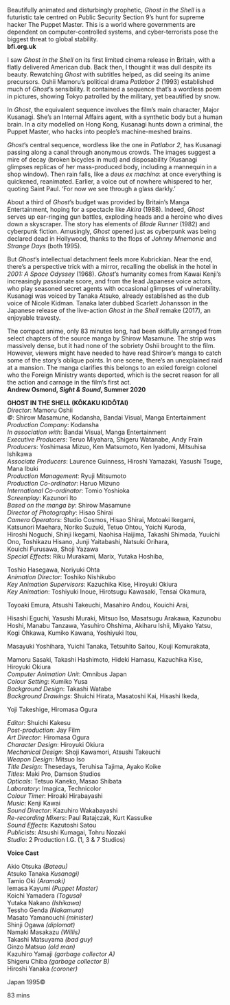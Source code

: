

Beautifully animated and disturbingly prophetic, _Ghost in the Shell_ is a futuristic tale centred on Public Security Section 9’s hunt for supreme hacker The Puppet Master. This is a world where governments are dependent on computer-controlled systems, and cyber-terrorists pose the biggest threat to global stability.<br>
**bfi.org.uk**

I saw _Ghost in the Shell_ on its first limited cinema release in Britain, with a flatly delivered American dub. Back then, I thought it was dull despite its beauty. Rewatching _Ghost_ with subtitles helped, as did seeing its anime precursors. Oshii Mamoru’s political drama _Patlabor 2_ (1993) established much of _Ghost_’s sensibility. It contained a sequence that’s a wordless poem in pictures, showing Tokyo patrolled by the military, yet beautified by snow.

In _Ghost_, the equivalent sequence involves the film’s main character, Major Kusanagi. She’s an Internal Affairs agent, with a synthetic body but a human brain. In a city modelled on Hong Kong, Kusanagi hunts down a criminal, the Puppet Master, who hacks into people’s machine-meshed brains.

_Ghost_’s central sequence, wordless like the one in _Patlabor 2_, has Kusanagi passing along a canal through anonymous crowds. The images suggest a mire of decay (broken bicycles in mud) and disposability (Kusanagi glimpses replicas of her mass-produced body, including a mannequin in a shop window). Then rain falls, like a _deus ex machina_: at once everything is quickened, reanimated. Earlier, a voice out of nowhere whispered to her, quoting Saint Paul. ‘For now we see through a glass darkly.’

About a third of _Ghost_’s budget was provided by Britain’s Manga Entertainment, hoping for a spectacle like _Akira_ (1988). Indeed, _Ghost_ serves up ear-ringing gun battles, exploding heads and a heroine who dives down a skyscraper. The story has elements of _Blade Runner_ (1982) and cyberpunk fiction. Amusingly, _Ghost_ opened just as cyberpunk was being declared dead in Hollywood, thanks to the flops of _Johnny Mnemonic_ and _Strange Days_ (both 1995).

But _Ghost_’s intellectual detachment feels more Kubrickian. Near the end, there’s a perspective trick with a mirror, recalling the obelisk in the hotel in _2001: A Space Odyssey_ (1968). _Ghost_’s humanity comes from Kawai Kenji’s increasingly passionate score, and from the lead Japanese voice actors, who play seasoned secret agents with occasional glimpses of vulnerability. Kusanagi was voiced by Tanaka Atsuko, already established as the dub voice of Nicole Kidman. Tanaka later dubbed Scarlett Johansson in the Japanese release of the live-action _Ghost in the Shell_ remake (2017), an enjoyable travesty.

The compact anime, only 83 minutes long, had been skilfully arranged from select chapters of the source manga by Shirow Masamune. The strip was massively dense, but it had none of the sobriety Oshii brought to the film. However, viewers might have needed to have read Shirow’s manga to catch some of the story’s oblique points. In one scene, there’s an unexplained raid at a mansion. The manga clarifies this belongs to an exiled foreign colonel who the Foreign Ministry wants deported, which is the secret reason for all the action and carnage in the film’s first act.<br>
**Andrew Osmond, _Sight & Sound_, Summer 2020**<br>

**GHOST IN THE SHELL (KÔKAKU KIDÔTAI)**<br>
_Director_: Mamoru Oshii  
_©_: Shirow Masamune, Kodansha, Bandai Visual, Manga Entertainment  
_Production Company_: Kodansha  
_In association with_: Bandai Visual, Manga Entertainment  
_Executive Producers_: Teruo Miyahara, Shigeru Watanabe, Andy Frain  
_Producers_: Yoshimasa Mizuo, Ken Matsumoto, Ken Iyadomi, Mitsuhisa Ishikawa  
_Associate Producers_: Laurence Guinness, Hiroshi Yamazaki,
Yasushi Tsuge, Mana Ibuki  
_Production Management_: Ryuji Mitsumoto  
_Production Co-ordinator_: Haruo Mizuno  
_International Co-ordinator_: Tomio Yoshioka  
_Screenplay_: Kazunori Ito  
_Based on the manga by_: Shirow Masamune  
_Director of Photography_: Hisao Shirai  
_Camera Operators_: Studio Cosmos, Hisao Shirai, Motoaki Ikegami, Katsunori Maehara, Noriko Suzuki, Tetuo Ohtou, Yoichi Kuroda,  
Hiroshi Noguchi, Shinji Ikegami, Naohisa Haijima, Takashi Shimada, Yuuichi Ono, Toshikazu Hisano, Junji Yaitabashi, Natsuki Orihara,  
Kouichi Furusawa, Shoji Yazawa  
_Special Effects_: Riku Murakami, Marix, Yutaka Hoshiba,

Toshio Hasegawa, Noriyuki Ohta  
_Animation Director_: Toshiko Nishikubo  
_Key Animation Supervisors_: Kazuchika Kise, Hiroyuki Okiura  
_Key Animation_: Toshiyuki Inoue, Hirotsugu Kawasaki, Tensai Okamura,

Toyoaki Emura, Atsushi Takeuchi, Masahiro Andou, Kouichi Arai,

Hisashi Eguchi, Yasushi Muraki, Mitsuo Iso, Masatsugu Arakawa, Kazunobu Hoshi, Manabu Tanzawa, Yasuhiro Ohshima, Akiharu Ishii, Miyako Yatsu, Kogi Ohkawa, Kumiko Kawana, Yoshiyuki Itou,

Masayuki Yoshihara, Yuichi Tanaka, Tetsuhito Saitou, Kouji Komurakata,

Mamoru Sasaki, Takashi Hashimoto, Hideki Hamasu, Kazuchika Kise, Hiroyuki Okiura  
_Computer Animation Unit_: Omnibus Japan  
_Colour Setting_: Kumiko Yusa  
_Background Design_: Takashi Watabe  
_Background Drawings_: Shuichi Hirata, Masatoshi Kai, Hisashi Ikeda,

Yoji Takeshige, Hiromasa Ogura

_Editor_: Shuichi Kakesu  
_Post-production_: Jay Film  
_Art Director_: Hiromasa Ogura  
_Character Design_: Hiroyuki Okiura  
_Mechanical Design_: Shoji Kawamori, Atsushi Takeuchi  
_Weapon Design_: Mitsuo Iso  
_Title Design_: Thesedays, Teruhisa Tajima, Ayako Koike  
_Titles_: Maki Pro, Damson Studios  
_Opticals_: Tetsuo Kaneko, Masao Shibata  
_Laboratory_: Imagica, Technicolor  
_Colour Timer_: Hiroaki Hirabayashi  
_Music_: Kenji Kawai  
_Sound Director_: Kazuhiro Wakabayashi  
_Re-recording Mixers_: Paul Ratajczak, Kurt Kassulke  
_Sound Effects_: Kazutoshi Satou  
_Publicists_: Atsushi Kumagai, Tohru Nozaki  
_Studio_: 2 Production I.G. (1, 3 & 7 Studios)

**Voice Cast**

Akio Otsuka _(Bateau)_  
Atsuko Tanaka _Kusanagi)_  
Tamio Oki _(Aramaki)_  
Iemasa Kayumi _(Puppet Master)_  
Koichi Yamadera _(Togusa)_  
Yutaka Nakano _(Ishikawa)_  
Tessho Genda _(Nakamura)_  
Masato Yamanouchi _(minister)_  
Shinji Ogawa _(diplomat)_  
Namaki Masakazu _(Willis)_  
Takashi Matsuyama _(bad guy)_  
Ginzo Matsuo _(old man)_  
Kazuhiro Yamaji _(garbage collector A)_  
Shigeru Chiba _(garbage collector B)_  
Hiroshi Yanaka _(coroner)_

Japan 1995©

83 mins
<!--stackedit_data:
eyJoaXN0b3J5IjpbLTE4NTE1MDEyNTVdfQ==
-->